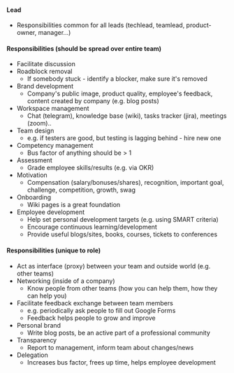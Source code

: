 #### Lead
* Responsibilities common for all leads (techlead, teamlead, product-owner, manager...)

#### Responsibilities (should be spread over entire team)
* Facilitate discussion
* Roadblock removal
    * If somebody stuck - identify a blocker, make sure it's removed
* Brand development
    * Company's public image, product quality, employee's feedback, content created by company (e.g. blog posts)
* Workspace management
    * Chat (telegram), knowledge base (wiki), tasks tracker (jira), meetings (zoom)..
* Team design
    * e.g. if testers are good, but testing is lagging behind - hire new one
* Competency management
    * Bus factor of anything should be > 1
* Assessment
    * Grade employee skills/results (e.g. via OKR)
* Motivation
    * Compensation (salary/bonuses/shares), recognition, important goal, challenge, competition, growth, swag
* Onboarding
    * Wiki pages is a great foundation
* Employee development
    * Help set personal development targets (e.g. using SMART criteria)
    * Encourage continuous learning/development
    * Provide useful blogs/sites, books, courses, tickets to conferences

#### Responsibilities (unique to role)
* Act as interface (proxy) between your team and outside world (e.g. other teams)
* Networking (inside of a company)
    * Know people from other teams (how you can help them, how they can help you)
* Facilitate feedback exchange between team members
    * e.g. periodically ask people to fill out Google Forms
    * Feedback helps people to grow and improve
* Personal brand
    * Write blog posts, be an active part of a professional community
* Transparency
    * Report to management, inform team about changes/news
* Delegation
    * Increases bus factor, frees up time, helps employee development
